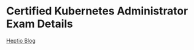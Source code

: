 # Certified Kubernetes Administrator Exam Details

[Heptio Blog](https://blog.heptio.com/how-heptio-engineers-ace-the-certified-kubernetes-administrator-exam-93d20af32557) 